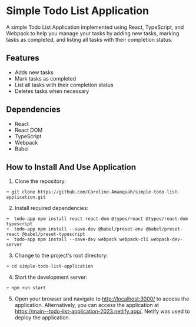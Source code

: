 # Simple Todo List Application

A simple Todo List Application implemented using React, TypeScript, and Webpack to help you manage your tasks by adding new tasks, marking tasks as completed, and listing all tasks with their completion status.

## Features
- Adds new tasks
- Mark tasks as completed
- List all tasks with their completion status
- Deletes tasks when necessary

## Dependencies
- React
- React DOM
- TypeScript
- Webpack
- Babel

## How to Install And Use Application

1. Clone the repository:
```
➜ git clone https://github.com/Caroline-Amanquah/simple-todo-list-application.git
``` 
2. Install required dependencies:
```
➜  todo-app npm install react react-dom @types/react @types/react-dom typescript
➜  todo-app npm install --save-dev @babel/preset-env @babel/preset-react @babel/preset-typescript
➜  todo-app npm install --save-dev webpack webpack-cli webpack-dev-server
```
3. Change to the project's root directory:
```
➜ cd simple-todo-list-application
```
4. Start the development server:
```
➜ npm run start
```
5. Open your browser and navigate to [http://localhost:3000/](http://localhost:3000/) to access the application. Alternatively, you can access the application at https://main--todo-list-application-2023.netlify.app/. Netify was used to deploy the application.
